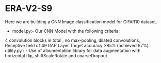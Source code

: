 # ERA-V2-S9
Here we are building a CNN Image classification model for CIFAR10 dataset.

- model.py:- Our CNN Model with the following criteria:

4 convolution blocks in total , no max-pooling, dilated convolutions,
Receptive field of 49
GAP Layer
Target accuracy >85% (achieved 87%)
utility.py : - Use of albumentation library for data augmentation with horizontal flip, shiftScaleRotate and coarseDropout

